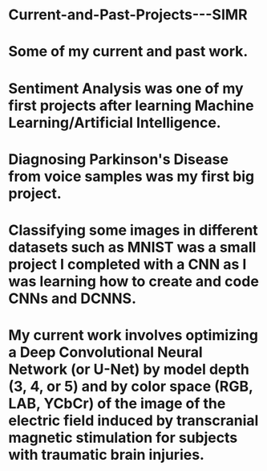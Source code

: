 # Current-and-Past-Projects---SIMR
# Some of my current and past work.
#

# Sentiment Analysis was one of my first projects after learning Machine Learning/Artificial Intelligence.
# Diagnosing Parkinson's Disease from voice samples was my first big project.
# Classifying some images in different datasets such as MNIST was a small project I completed with a CNN as I was learning how to create and code CNNs and DCNNS.
# My current work involves optimizing a Deep Convolutional Neural Network (or U-Net) by model depth (3, 4, or 5) and by color space (RGB, LAB, YCbCr) of the image of the electric field induced by transcranial magnetic stimulation for subjects with traumatic brain injuries.
